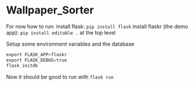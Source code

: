 # Wallpaper_Sorter

For now how to run:
install flask: `pip install flask`
install flaskr (the demo app): `pip install editable .` at the top level

Setup some environment variables and the database
```python
export FLASK_APP=flaskr
export FLASK_DEBUG=true
flask initdb
```

Now it should be good to run with `flask run`
